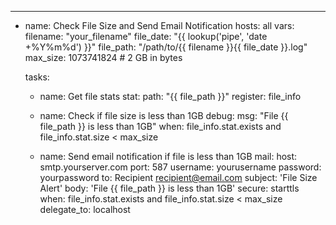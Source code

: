 ---
- name: Check File Size and Send Email Notification
  hosts: all
  vars:
    filename: "your_filename"
    file_date: "{{ lookup('pipe', 'date +%Y%m%d') }}"
    file_path: "/path/to/{{ filename }}{{ file_date }}.log"
    max_size: 1073741824  # 2 GB in bytes

  tasks:
    - name: Get file stats
      stat:
        path: "{{ file_path }}"
      register: file_info

    - name: Check if file size is less than 1GB
      debug:
        msg: "File {{ file_path }} is less than 1GB"
      when: file_info.stat.exists and file_info.stat.size < max_size

    - name: Send email notification if file is less than 1GB
      mail:
        host: smtp.yourserver.com
        port: 587
        username: yourusername
        password: yourpassword
        to: Recipient <recipient@email.com>
        subject: 'File Size Alert'
        body: 'File {{ file_path }} is less than 1GB'
        secure: starttls
      when: file_info.stat.exists and file_info.stat.size < max_size
      delegate_to: localhost
